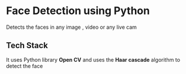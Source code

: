 # Face Detection using Python

Detects the faces in any image , video or any live cam

## Tech Stack

It uses Python library **Open CV**
and uses the **Haar cascade** algorithm to detect the face
